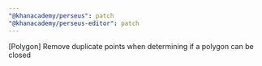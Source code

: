 ```yaml
---
"@khanacademy/perseus": patch
"@khanacademy/perseus-editor": patch
---
```


[Polygon] Remove duplicate points when determining if a polygon can be closed
